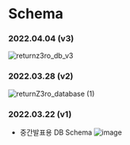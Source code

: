 # Schema
### 2022.04.04 (v3)
![returnz3ro_db_v3](https://user-images.githubusercontent.com/83560896/161546403-73ded42a-ab61-4002-bfc7-3b7a3961718e.png)



### 2022.03.28 (v2)
![returnZ3ro_database (1)](https://user-images.githubusercontent.com/83560896/161039517-76fef143-8eb2-4e6d-886c-79475b589f96.png)

### 2022.03.22 (v1)
+ 중간발표용 DB Schema 
  ![image](https://user-images.githubusercontent.com/61460836/159479168-fe2ccd5c-8108-4b6b-8f3e-ff136639309d.png)
  

